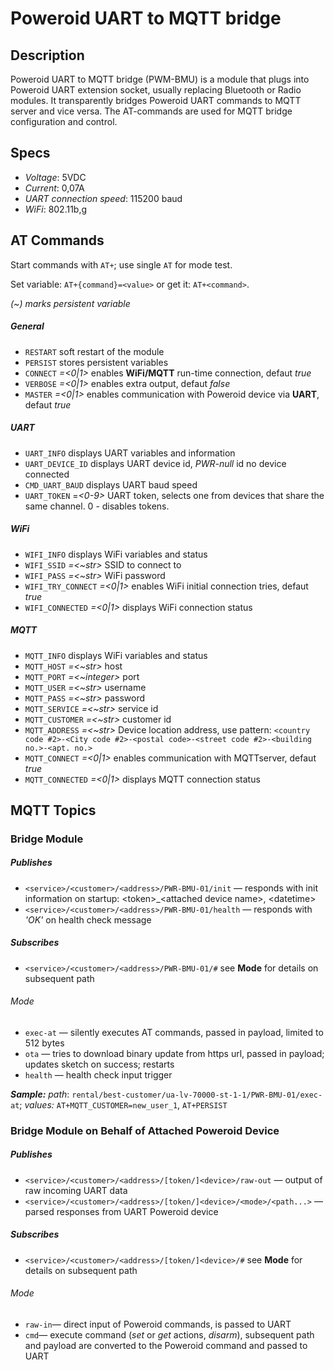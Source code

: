 # Poweroid UART to MQTT bridge
## Description
Poweroid UART to MQTT bridge (PWM-BMU) is a module that plugs into Poweroid UART extension socket, usually replacing  Bluetooth or Radio modules.
It transparently bridges Poweroid UART commands to MQTT server and vice versa.
The AT-commands are used for  MQTT bridge configuration and control. 
## Specs
* _Voltage_: 5VDC
* _Current_: 0,07A
* _UART connection speed_: 115200 baud
* _WiFi_: 802.11b,g


## AT Commands
Start commands with `AT+`; use single `AT` for mode test.

Set variable: `AT+{command}=<value>` or get it: `AT+<command>`.

_(~) marks persistent variable_

##### General
* `RESTART` soft restart of the module
* `PERSIST` stores persistent variables
* `CONNECT` _=<0|1>_ enables **WiFi/MQTT** run-time connection, defaut _true_
* `VERBOSE` _=<0|1>_ enables extra output, defaut _false_ 
* `MASTER` _=<0|1>_ enables communication with Poweroid device via **UART**, defaut _true_

##### UART
* `UART_INFO` displays UART variables and information
* `UART_DEVICE_ID` displays UART device id, _PWR-null_ id no device connected
* `CMD_UART_BAUD` displays UART baud speed
* `UART_TOKEN` =_<0-9>_  UART token, selects one from devices that share the same channel. 0 - disables tokens.  

##### WiFi
* `WIFI_INFO` displays WiFi variables and status
* `WIFI_SSID` _=<~str>_ SSID to connect to
* `WIFI_PASS` _=<~str>_ WiFi password
* `WIFI_TRY_CONNECT` _=<0|1>_ enables WiFi initial connection tries, defaut _true_
* `WIFI_CONNECTED` _=<0|1>_ displays WiFi connection status

##### MQTT
* `MQTT_INFO` displays WiFi variables and status
* `MQTT_HOST` _=<~str>_ host
* `MQTT_PORT` _=<~integer>_ port
* `MQTT_USER` _=<~str>_ username
* `MQTT_PASS` _=<~str>_ password
* `MQTT_SERVICE` _=<~str>_ service id
* `MQTT_CUSTOMER` _=<~str>_ customer id
* `MQTT_ADDRESS` _=<~str>_ Device location address, use pattern: `<country code #2>-<City code #2>-<postal code>-<street code #2>-<building no.>-<apt. no.>`
* `MQTT_CONNECT` _=<0|1>_ enables communication with MQTTserver, defaut _true_
* `MQTT_CONNECTED` _=<0|1>_ displays MQTT connection status


## MQTT Topics
### Bridge Module
##### Publishes
* `<service>/<customer>/<address>/PWR-BMU-01/init` — responds with init information on startup: \<token\>_\<attached device name\>, \<datetime\> 
* `<service>/<customer>/<address>/PWR-BMU-01/health` — responds with _'OK'_ on health check message
##### Subscribes
* `<service>/<customer>/<address>/PWR-BMU-01/#` see **Mode** for details on subsequent path
###### Mode
* `exec-at` — silently executes AT commands, passed in payload, limited to 512 bytes 
* `ota` — tries to download binary update from https url, passed in payload; updates sketch on success; restarts 
* `health`  — health check input trigger

***Sample:*** _path_: `rental/best-customer/ua-lv-70000-st-1-1/PWR-BMU-01/exec-at`; _values:_ `AT+MQTT_CUSTOMER=new_user_1`, `AT+PERSIST`

### Bridge Module on Behalf of Attached Poweroid Device
##### Publishes
* `<service>/<customer>/<address>/[token/]<device>/raw-out` — output of raw incoming UART data
* `<service>/<customer>/<address>/[token/]<device>/<mode>/<path...>` — parsed responses from UART Poweroid device
##### Subscribes
* `<service>/<customer>/<address>/[token/]<device>/#`  see **Mode** for details on subsequent path
###### Mode
* `raw-in`— direct input of Poweroid commands, is passed to UART
* `cmd`— execute command (_set_ or _get_ actions, _disarm_), subsequent path and payload are converted to the Poweroid command and passed to UART
